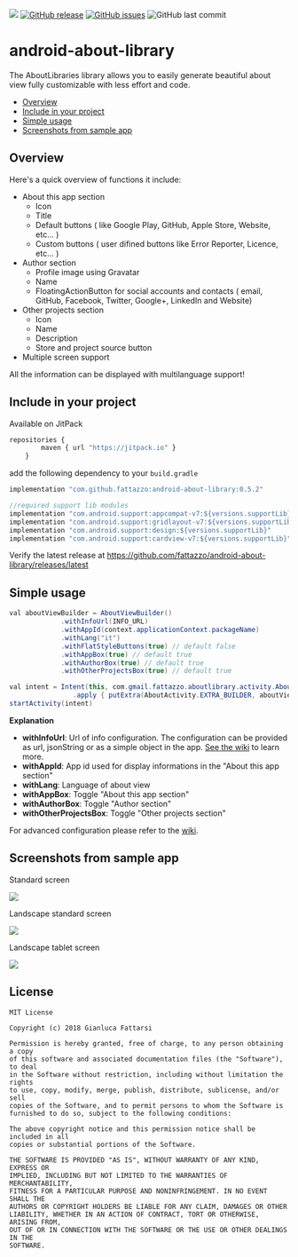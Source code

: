 ![](https://img.shields.io/badge/android-API%2014%2B-red.svg)
[![GitHub release](https://img.shields.io/github/release/fattazzo/android-about-library.svg)](https://github.com/fattazzo/android-about-library/releases)
[![GitHub issues](https://img.shields.io/github/issues/fattazzo/android-about-library.svg)](https://github.com/fattazzo/android-about-library/issues)
![GitHub last commit](https://img.shields.io/github/last-commit/google/skia.svg)

# android-about-library

The AboutLibraries library allows you to easily generate beautiful about view fully customizable with less effort and code.

* [Overview](#overview)
* [Include in your project](#include-in-your-project)
* [Simple usage](#simple-usage)
* [Screenshots from sample app](#screenshots-from-sample-app)

## Overview

Here's a quick overview of functions it include:

* About this app section
  - Icon
  - Title
  - Default buttons ( like Google Play, GitHub, Apple Store, Website, etc... )
  - Custom buttons ( user difined buttons like Error Reporter, Licence, etc... )
* Author section
  - Profile image using Gravatar
  - Name
  - FloatingActionButton for social accounts and contacts ( email, GitHub, Facebook, Twitter, Google+, LinkedIn and Website)
* Other projects section
  - Icon
  - Name
  - Description
  - Store and project source button
* Multiple screen support

All the information can be displayed with multilanguage support!


## Include in your project

Available on JitPack

```javascript
repositories {
        maven { url "https://jitpack.io" }
    }
```

add the following dependency to your `build.gradle`

```javascript
implementation "com.github.fattazzo:android-about-library:0.5.2"

//required support lib modules
implementation "com.android.support:appcompat-v7:${versions.supportLib}"
implementation "com.android.support:gridlayout-v7:${versions.supportLib}"
implementation "com.android.support:design:${versions.supportLib}"
implementation "com.android.support:cardview-v7:${versions.supportLib}"
```
Verify the latest release at https://github.com/fattazzo/android-about-library/releases/latest

## Simple usage

```java
val aboutViewBuilder = AboutViewBuilder()
             .withInfoUrl(INFO_URL)
             .withAppId(context.applicationContext.packageName)
             .withLang("it")
             .withFlatStyleButtons(true) // default false
             .withAppBox(true) // default true
             .withAuthorBox(true) // default true
             .withOtherProjectsBox(true) // default true

val intent = Intent(this, com.gmail.fattazzo.aboutlibrary.activity.AboutActivity::class.java)
                .apply { putExtra(AboutActivity.EXTRA_BUILDER, aboutViewBuilder) }
startActivity(intent)
```

**Explanation**
* **withInfoUrl**: Url of info configuration. The configuration can be provided as url, jsonString or as a simple object in the app. [See the wiki](https://github.com/fattazzo/android-about-library/wiki/Data-source-configuration) to learn more.
* **withAppId**: App id used for display informations in the "About this app section"
* **withLang**: Language of about view
* **withAppBox**: Toggle "About this app section"
* **withAuthorBox**: Toggle "Author section"
* **withOtherProjectsBox**: Toggle "Other projects section"

For advanced configuration please refer to the [wiki](https://github.com/fattazzo/android-about-library/wiki).

## Screenshots from sample app

Standard screen

![](https://github.com/fattazzo/android-about-library/wiki/images/about.gif)

Landscape standard screen

![](https://github.com/fattazzo/android-about-library/wiki/images/screenshot05.png)

Landscape tablet screen

![](https://github.com/fattazzo/android-about-library/wiki/images/screenshot04.png)

## License

```
MIT License

Copyright (c) 2018 Gianluca Fattarsi

Permission is hereby granted, free of charge, to any person obtaining a copy
of this software and associated documentation files (the "Software"), to deal
in the Software without restriction, including without limitation the rights
to use, copy, modify, merge, publish, distribute, sublicense, and/or sell
copies of the Software, and to permit persons to whom the Software is
furnished to do so, subject to the following conditions:

The above copyright notice and this permission notice shall be included in all
copies or substantial portions of the Software.

THE SOFTWARE IS PROVIDED "AS IS", WITHOUT WARRANTY OF ANY KIND, EXPRESS OR
IMPLIED, INCLUDING BUT NOT LIMITED TO THE WARRANTIES OF MERCHANTABILITY,
FITNESS FOR A PARTICULAR PURPOSE AND NONINFRINGEMENT. IN NO EVENT SHALL THE
AUTHORS OR COPYRIGHT HOLDERS BE LIABLE FOR ANY CLAIM, DAMAGES OR OTHER
LIABILITY, WHETHER IN AN ACTION OF CONTRACT, TORT OR OTHERWISE, ARISING FROM,
OUT OF OR IN CONNECTION WITH THE SOFTWARE OR THE USE OR OTHER DEALINGS IN THE
SOFTWARE.
```

